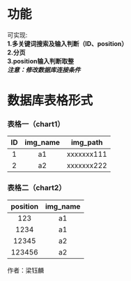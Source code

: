 # 功能
可实现:  
**1.多关键词搜索及输入判断（ID、position）**  
**2.分页**   
**3.position输入判断取整**   
***注意：修改数据库连接条件***

# 数据库表格形式  
### 表格一（chart1）  
|   ID  |    img_name   |   img_path  |
|:-----:|   :-----:     |:-----------:|
|   1   |     a1        |  xxxxxxx111 |
|   2   |     a2        |  xxxxxxx222 |
### 表格二（chart2）  
|   position |    img_name   |
|:----------:|   :-----:     |
|   123      |     a1        |
|   1234     |     a1        |
|   12345    |     a2        | 
|   123456   |     a2        | 

作者：梁钰麟
